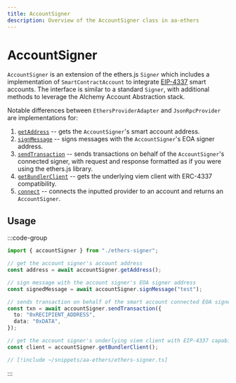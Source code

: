 ```yaml
---
title: AccountSigner
description: Overview of the AccountSigner class in aa-ethers
---
```


# AccountSigner

`AccountSigner` is an extension of the ethers.js `Signer` which includes a implementation of `SmartContractAccount` to integrate [EIP-4337](https://eips.ethereum.org/EIPS/eip-4337) smart accounts. The interface is similar to a standard `Signer`, with additional methods to leverage the Alchemy Account Abstraction stack.

Notable differences between `EthersProviderAdapter` and `JsonRpcProvider` are implementations for:

1.  [`getAddress`](/packages/aa-ethers/account-signer/getAddress) -- gets the `AccountSigner`'s smart account address.
2.  [`signMessage`](/packages/aa-ethers/account-signer/signMessage) -- signs messages with the `AccountSigner`'s EOA signer address.
3.  [`sendTransaction`](/packages/aa-ethers/account-signer/sendTransaction) -- sends transactions on behalf of the `AccountSigner`'s connected signer, with request and response formatted as if you were using the ethers.js library.
4.  [`getBundlerClient`](/packages/aa-ethers/account-signer/getBundlerClient) -- gets the underlying viem client with ERC-4337 compatibility.
5.  [`connect`](/packages/aa-ethers/account-signer/connect) -- connects the inputted provider to an account and returns an `AccountSigner`.

## Usage

:::code-group

```ts [example.ts]
import { accountSigner } from "./ethers-signer";

// get the account signer's account address
const address = await accountSigner.getAddress();

// sign message with the account signer's EOA signer address
const signedMessage = await accountSigner.signMessage("test");

// sends transaction on behalf of the smart account connected EOA signer
const txn = await accountSigner.sendTransaction({
  to: "0xRECIPIENT_ADDRESS",
  data: "0xDATA",
});

// get the account signer's underlying viem client with EIP-4337 capabilities
const client = accountSigner.getBundlerClient();
```

```ts [ethers-signer.ts]
// [!include ~/snippets/aa-ethers/ethers-signer.ts]
```

:::
